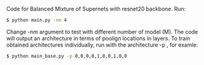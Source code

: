Code for Balanced Mixture of Supernets with resnet20 backbone. Run:

```bash
$ python main.py -nm 4
```

Change -nm argument to test with different number of model (M). The code will output an architecture in terms of poolign locations in layers.
To train obtained architectures individually, run with the architecture -p , for examle:

```bash
$ python main_base.py -p 0,0,0,0,1,0,0,1,0,0
```
